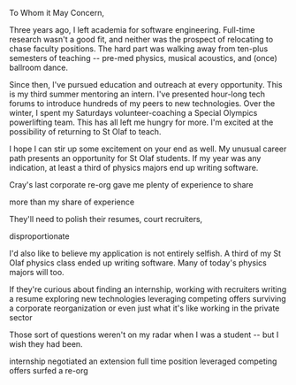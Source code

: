 
To Whom it May Concern,

Three years ago, I left academia for software engineering. Full-time research wasn't a good fit, and neither was the prospect of relocating to chase faculty positions. The hard part was walking away from ten-plus semesters of teaching -- pre-med physics, musical acoustics, and (once) ballroom dance.

Since then, I've pursued education and outreach at every opportunity. This is my third summer mentoring an intern. I've presented hour-long tech forums to introduce hundreds of my peers to new technologies. Over the winter, I spent my Saturdays volunteer-coaching a Special Olympics powerlifting team. This has all left me hungry for more. I'm excited at the possibility of returning to St Olaf to teach.

I hope I can stir up some excitement on your end as well. My unusual career path presents an opportunity for St Olaf students. If my year was any indication, at least a third of physics majors end up writing software.





Cray's last corporate re-org gave me plenty of experience to share




more than my share of experience




They'll need to polish their resumes, court recruiters,


disproportionate

I'd also like to believe my application is not entirely selfish.
A third of my St Olaf physics class ended up writing software. Many of today's physics majors will too.

If they're curious about finding an internship,
working with recruiters
writing a resume
exploring new technologies
leveraging competing offers
surviving a corporate reorganization
or even just what it's like working in the private sector

Those sort of questions weren't on my radar when I was a student -- but I wish they had been.

internship
negotiated an extension
full time position
leveraged competing offers
surfed a re-org
